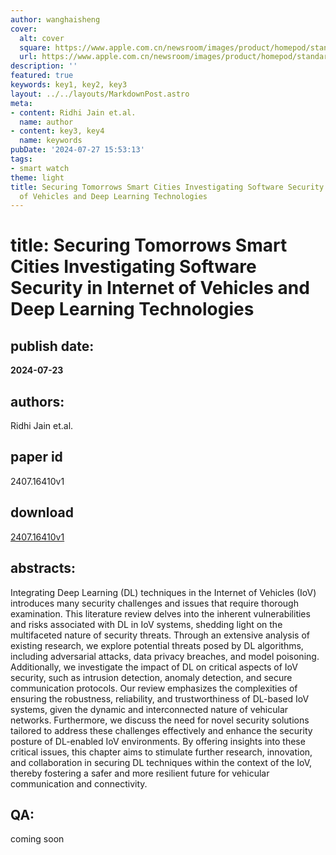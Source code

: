```yaml
---
author: wanghaisheng
cover:
  alt: cover
  square: https://www.apple.com.cn/newsroom/images/product/homepod/standard/Apple-HomePod-hero-230118_big.jpg.large_2x.jpg
  url: https://www.apple.com.cn/newsroom/images/product/homepod/standard/Apple-HomePod-hero-230118_big.jpg.large_2x.jpg
description: ''
featured: true
keywords: key1, key2, key3
layout: ../../layouts/MarkdownPost.astro
meta:
- content: Ridhi Jain et.al.
  name: author
- content: key3, key4
  name: keywords
pubDate: '2024-07-27 15:53:13'
tags:
- smart watch
theme: light
title: Securing Tomorrows Smart Cities Investigating Software Security in Internet
  of Vehicles and Deep Learning Technologies
---
```


# title: Securing Tomorrows Smart Cities Investigating Software Security in Internet of Vehicles and Deep Learning Technologies 
## publish date: 
**2024-07-23** 
## authors: 
  Ridhi Jain et.al. 
## paper id
2407.16410v1
## download
[2407.16410v1](http://arxiv.org/abs/2407.16410v1)
## abstracts:
Integrating Deep Learning (DL) techniques in the Internet of Vehicles (IoV) introduces many security challenges and issues that require thorough examination. This literature review delves into the inherent vulnerabilities and risks associated with DL in IoV systems, shedding light on the multifaceted nature of security threats. Through an extensive analysis of existing research, we explore potential threats posed by DL algorithms, including adversarial attacks, data privacy breaches, and model poisoning. Additionally, we investigate the impact of DL on critical aspects of IoV security, such as intrusion detection, anomaly detection, and secure communication protocols. Our review emphasizes the complexities of ensuring the robustness, reliability, and trustworthiness of DL-based IoV systems, given the dynamic and interconnected nature of vehicular networks. Furthermore, we discuss the need for novel security solutions tailored to address these challenges effectively and enhance the security posture of DL-enabled IoV environments. By offering insights into these critical issues, this chapter aims to stimulate further research, innovation, and collaboration in securing DL techniques within the context of the IoV, thereby fostering a safer and more resilient future for vehicular communication and connectivity.
## QA:
coming soon
